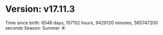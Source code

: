 # Version: v17.11.3
Time since birth: 6548 days, 157152 hours, 9429120 minutes, 565747200 seconds
Season: Summer ☀️
